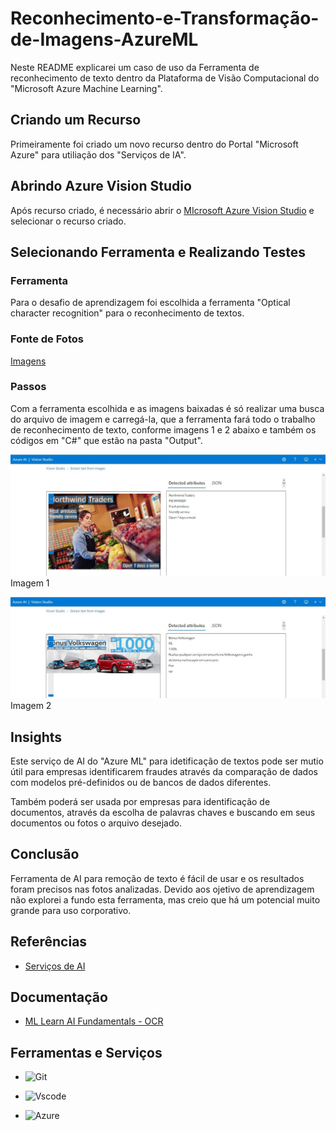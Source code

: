 # Reconhecimento-e-Transformação-de-Imagens-AzureML

Neste README explicarei um caso de uso da Ferramenta de reconhecimento de texto dentro da Plataforma de Visão Computacional do "Microsoft Azure Machine Learning".

## Criando um Recurso

Primeiramente foi criado um novo recurso dentro do Portal "Microsoft Azure" para utiliação dos "Serviços de IA".

## Abrindo Azure Vision Studio

Após recurso criado, é necessário abrir o [MIcrosoft Azure Vision Studio](https://portal.vision.cognitive.azure.com/gallery/featured) e selecionar o recurso criado.

## Selecionando Ferramenta e Realizando Testes

### Ferramenta

Para o desafio de aprendizagem foi escolhida a ferramenta "Optical character recognition" para o reconhecimento de textos.

### Fonte de Fotos

[Imagens](https://aka.ms/mslearn-ocr-images)

### Passos

Com a ferramenta escolhida e as imagens baixadas é só realizar uma busca do arquivo de imagem e carregá-la, que a ferramenta fará todo o trabalho de reconhecimento de texto, conforme imagens 1 e 2 abaixo e também os códigos em "C#" que estão na pasta "Output".

<img src="Output/Print1.JPG">Imagem 1

<img src="Output/Print2.JPG">Imagem 2

## Insights

Este serviço de AI do "Azure ML" para idetificação de textos pode ser mutio útil para empresas identificarem fraudes através da comparação de dados com modelos pré-definidos ou de bancos de dados diferentes.

Também poderá ser usada por empresas para identificação de documentos, através da escolha de palavras chaves e buscando em seus documentos ou fotos o arquivo desejado. 

## Conclusão

Ferramenta de AI para remoção de texto é fácil de usar e os resultados foram precisos nas fotos analizadas. Devido aos ojetivo de aprendizagem não explorei a fundo esta ferramenta, mas creio que há um potencial muito grande para uso corporativo.

## Referências

- [Serviços de AI](https://azure.microsoft.com/pt-br/products/ai-services/)

## Documentação

- [ML Learn AI Fundamentals - OCR](https://microsoftlearning.github.io/mslearn-ai-fundamentals/Instructions/Labs/05-ocr.html)

## Ferramentas e Serviços

- ![Git](https://img.shields.io/badge/GIT-E44C30?style=for-the-badge&logo=git&logoColor=white)

- ![Vscode](https://img.shields.io/badge/Vscode-007ACC?style=for-the-badge&logo=visual-studio-code&logoColor=white)

- ![Azure](https://img.shields.io/badge/Azure-blue?style=for-the-badge&logo=microsoft%20azure&logoColor=blue&labelColor=FFFFFF&link=https%3A%2F%2Fimages.app.goo.gl%2FK7PN1jYJd57x4q7A8)